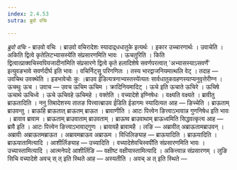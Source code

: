 ```yaml
---
index: 2.4.53
sutra: ब्रुवो वचिः

---
```

_ब्रुवो वचिः_ - ब्राउवो वचिः । ब्राउवो वचिरादेशः स्यादाद्र्धधातुके इत्यर्थः । इकार उच्चारणार्थः । उवाचेति । अकिति द्वित्वे कृतेलिटभ्यासस्ये॑ति संप्रसारणमिति भावः । ऊचतुरिति । किति द्वित्वात्प्राक्वचिस्वपियजादीना॑मिति संप्रसारणे द्वित्वे कृते हलादिशेषे सवर्णपरत्वात् 'अभ्यासस्याऽसवर्णे' इत्युवङभावे सवर्णदीर्घ इति भावः । वचिर्निट्सु परिगणितः । तस्य भारद्वाजनियमात्थलि वेट् । तदाह — उवचिथ उवक्थेति । इडभावेचोः कुः ।ब्राउव ई॑डित्यत्रनाभ्यस्तस्ये॑त्यतः सार्वधातुकग्रहणस्याप्यनुवृत्तेरीण्न । ऊचथुः ऊच । उवाच — उवच ऊचिम ऊचिम । क्रादिनियमादिट् । ऊचे इति ऊचाते ऊचिरे । ऊचिषे ऊचाथे ऊचिध्वे । ऊचे ऊचिवहे ऊचिमहे । वक्तेति । वच्यादेशे इण्निषेधः । वक्ष्यति वक्ष्यते । ब्रावीतु ब्राऊतादिति । ननु तिबादेशस्य तातङ पित्त्वात्ब्राउव ई॑डिति ईडागमः स्यादित्यत आह —  ङिच्चेति । ब्राऊताम् ब्राउवन्तु । ब्राऊहि ब्राऊतात् ब्राऊतम् ब्राऊत । ब्रावाणीति । आटः पित्त्वेन ङित्त्वाऽभावान्न गुणनिषेध इति भावः । ब्रावाव ब्रावाम । ब्राऊताम् ब्राउवाताम् ब्राउवताम् । ब्राऊष्व ब्राउवाथाम् ब्राऊध्वमिति सिद्धवत्कृत्य आह — ब्रावै इति । आटः पित्त्वेन ङित्त्वाऽभावाद्गुणः । ब्रावावहै ब्रावामहै । लङि — अब्रावीत् अब्राऊतामब्राउवन् । अब्रावीः अब्राऊतमब्राऊत । अब्रावमब्राऊव अब्राऊम । विधिलिङ्याह — ब्राऊयादिति । ब्राऊयादिति । ब्राऊयातामित्यादि । आशीर्लिङ्याह —  उच्यादिति । वच्यादेशेवचिस्वपी॑ति संप्रसारणमिति भावः । उच्यास्तामित्यादि । आत्मनेपदे आशीर्लिङि — वक्षीष्ट वक्षीयास्तामित्यादि । अकित्त्वान्न संप्रसारणम् । लुङि सिचि वच्यादेशे अवच् स् त् इति स्थिते आह —  अस्यतीति । अवच् अ त् इति स्थिते —  